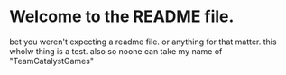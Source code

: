 # Welcome to the README file.

bet you weren't expecting a readme file. or anything for that matter.
this wholw thing is a test. also so noone can take my name of "TeamCatalystGames"
